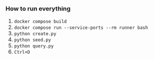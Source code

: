 ### How to run everything

1. `docker compose build`
2. `docker compose run --service-ports --rm runner bash`
3. `python create.py`
4. `python seed.py`
5. `python query.py`
6. `Ctrl+D`
